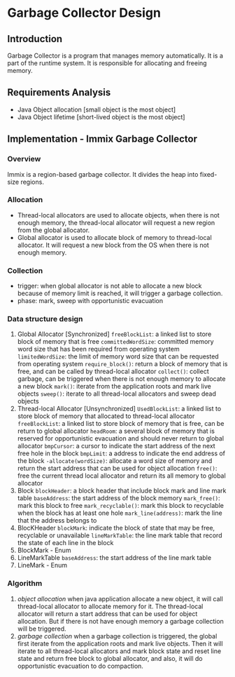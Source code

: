 # Garbage Collector Design

## Introduction

Garbage Collector is a program that manages memory automatically. It is a part of the runtime system. It is
responsible for allocating and freeing memory.

## Requirements Analysis

- Java Object allocation [small object is the most object]
- Java Object lifetime [short-lived object is the most object]

## Implementation - Immix Garbage Collector

### Overview

Immix is a region-based garbage collector. It divides the heap into fixed-size regions.

### Allocation

- Thread-local allocators are used to allocate objects, when there is not enough memory, the thread-local allocator will request a new region from the global allocator.
- Global allocator is used to allocate block of memory to thread-local allocator. It will request a new block from the OS when there is not enough memory.

### Collection

- trigger: when global allocator is not able to allocate a new block because of memory limit is reached, it will trigger a garbage collection.
- phase: mark, sweep with opportunistic evacuation

### Data structure design

1. Global Allocator [Synchronized]
  `freeBlockList`: a linked list to store block of memory that is free
  `committedWordSize`: committed memory word size that has been required from operating system
  `limitedWordSize`: the limit of memory word size that can be requested from operating system
  `require_block()`: return a block of memory that is free, and can be called by thread-local allocator
  `collect()`: collect garbage, can be triggered when there is not enough memory to allocate a new block
  `mark()`: iterate from the application roots and mark live objects
  `sweep()`: iterate to all thread-local allocators and sweep dead objects
2. Thread-local Allocator [Unsynchronized]
  `UsedBlockList`: a linked list to store block of memory that allocated to thread-local allocator
  `freeBlockList`: a linked list to store block of memory that is free, can be return to global allocator
  `headRoom`: a several block of memory that is reserved for opportunistic evacuation and should never return to global allocator
  `bmpCursor`: a cursor to indicate the start address of the next free hole in the block
  `bmpLimit`: a address to indicate the end address of the block
  `-allocate(wordSize)`: allocate a word size of memory and return the start address that can be used for object allocation
  `free()`: free the current thread local allocator and return its all memory to global allocator
3. Block
  `blockHeader`: a block header that include block mark and line mark table
  `baseAddress`: the start address of the block memory
  `mark_free()`: mark this block to free
  `mark_recyclable()`: mark this block to recyclable when the block has at least one hole
  `mark_line(address)`: mark the line that the address belongs to
4. BlocKHeader
  `blockMark`: indicate the block of state that may be free, recyclable or unavailable
  `lineMarkTable`: the line mark table that record the state of each line in the block
5. BlockMark - Enum
6. LineMarkTable
  `baseAddress`: the start address of the line mark table
7. LineMark - Enum

### Algorithm

1. *object allocation*
  when java application allocate a new object, it will call thread-local allocator to allocate memory for it. The thread-local allocator will return a start address that can be used for object allocation. But if there is not have
  enough memory a garbage collection will be triggered.
2. *garbage collection*
  when a garbage collection is triggered, the global first iterate from the application roots and mark live objects.
  Then it will iterate to all thread-local allocators and mark block state and reset line state and return free block to global allocator, and also, it will do opportunistic evacuation to do compaction.
